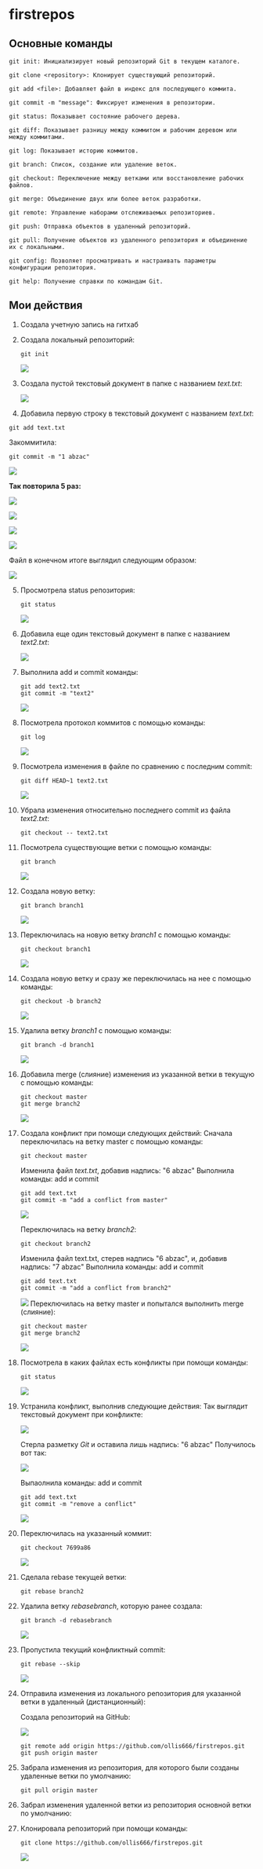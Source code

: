 # firstrepos


## Основные команды
```
git init: Инициализирует новый репозиторий Git в текущем каталоге.

git clone <repository>: Клонирует существующий репозиторий.

git add <file>: Добавляет файл в индекс для последующего коммита.

git commit -m "message": Фиксирует изменения в репозитории.

git status: Показывает состояние рабочего дерева.

git diff: Показывает разницу между коммитом и рабочим деревом или между коммитами.

git log: Показывает историю коммитов.

git branch: Список, создание или удаление веток.

git checkout: Переключение между ветками или восстановление рабочих файлов.

git merge: Объединение двух или более веток разработки.

git remote: Управление наборами отслеживаемых репозиториев.

git push: Отправка объектов в удаленный репозиторий.

git pull: Получение объектов из удаленного репозитория и объединение их с локальными.

git config: Позволяет просматривать и настраивать параметры конфигурации репозитория.

git help: Получение справки по командам Git.
```
## Мои действия

1. Создала учетную запись на гитхаб
2. Создала локальный репозиторий:
    ```
    git init
    ```
    
   ![](/photo/git_init.png)
3. Создала пустой текстовый документ в папке с названием *text.txt*:
   
   ![](/photo/txt1.png)
4. Добавила первую строку в текстовый документ с названием *text.txt*:
  ```
  git add text.txt
  ```
  
  Закоммитила:
  ```
  git commit -m "1 abzac"
  ```
  ![](/photo/git_commit1.png)
  
  **Так повторила 5 раз:**
  
  ![](/photo/git_commit2.png)
    
  ![](/photo/git_commit3.png)
    
  ![](/photo/git_commit4.png)
    
  ![](/photo/git_commit5.png)

  Файл в конечном итоге выглядил следующим образом:
  
  ![](/photo/texttxt.png)
    
5. Просмотрела status репозитория:
    ```
    git status
    ```
    ![](/photo/git_status.png)
6. Добавила еще один текстовый документ в папке с названием *text2.txt*:

    ![](/photo/text2.png)
8. Выполнила add и commit команды:
    ```
    git add text2.txt
    git commit -m "text2"
    ```
    ![](/photo/txt2.png)
9. Посмотрела протокол коммитов с помощью команды:
    ```
    git log
    ```
    ![](/photo/git_log.png)
10. Посмотрела изменения в файле по сравнению с последним commit:
    ```
    git diff HEAD~1 text2.txt
    ```
     ![](/photo/git_diff.png)
11. Убрала изменения относительно последнего commit из файла *text2.txt*:
    ```
    git checkout -- text2.txt
    ```
12. Посмотрела существующие ветки с помощью команды:
    ```
    git branch
    ```
    ![](/photo/git_branch.png)
13. Создала новую ветку:
    ```
    git branch branch1
    ```
    ![](/photo/git_branch1.png)
14. Переключилась на новую ветку *branch1* с помощью команды:
    ```
    git checkout branch1
    ```
    ![](/photoes/git_checkout2.png)
15. Создала новую ветку и сразу же переключилась на нее с помощью команды:
    ```
    git checkout -b branch2
    ```
    ![](/photo/git_branch2.png)
16. Удалила ветку *branch1* с помощью команды:
    ```
    git branch -d branch1
    ```
    ![](/photo/del_branch.png)
17. Добавила merge (слияние) изменения из указанной ветки в текущую с помощью команды:
    ```
    git checkout master
    git merge branch2
    ```
    ![](/photo/merge.png)
19. Создала конфликт при помощи следующих действий:
    Сначала переключилась на ветку master с помощью команды:
    ```
    git checkout master
    ```
    Изменила файл *text.txt*, добавив надпись: "6 abzac"
    Выполнила команды: add и commit
    ```
    git add text.txt
    git commit -m "add a conflict from master"
    ```
      ![](/photo/conflict1.png)

    Переключилась на ветку *branch2*:
    ```
    git checkout branch2
    ```
    Изменила файл text.txt, стерев надпись "6 abzac", и, добавив надпись: "7 abzac"
    Выполнила команды: add и commit
    
    ```
    git add text.txt
    git commit -m "add a conflict from branch2"
    ```
      ![](/photo/git_conflict2.png)
    Переключилась на ветку master и попытался выполнить merge (слияние):
      
      ```
      git checkout master
      git merge branch2
      ```
      ![](/photo/merge2.png)
21. Посмотрела в каких файлах есть конфликты при помощи команды:
    ```
    git status
    ```
    ![](/photo/git_status2.png)
22. Устранила конфликт, выполнив следующие действия:
    Так выглядит текстовый документ при конфликте:
    
    ![](/photo/conflicttxt.png)

    Стерла разметку *Git* и оставила лишь надпись: "6 abzac"
    Получилось вот так:
    
    ![](/photo/txt3.png)
    
    Выпаолнила команды: add и commit
    
    ```
    git add text.txt
    git commit -m "remove a conflict"
    ```
      ![](/photo/remove_conflict.png)
19. Переключилась на указанный коммит:
    ```
    git checkout 7699a86
    ```
    ![](/photo/7699a86.png)
18. Сделала rebase текущей ветки:
    ```
    git rebase branch2
    ```
18. Удалила ветку *rebasebranch*, которую ранее создала:
    ```
    git branch -d rebasebranch
    ```

    ![](/photo/del_branch2.png)
19. Пропустила текущий конфликтный commit:
    ```
    git rebase --skip
    ```
    ![](/photo/rebase2.png)
20. Отправила изменения из локального репозитория для указанной ветки в удаленный (дистанционный):

    Создала репозиторий на GitHub:
    
    ![](/photo/git_repos.png)
    
    ```
    git remote add origin https://github.com/ollis666/firstrepos.git
    git push origin master
    ```
22. Забрала изменения из репозитория, для которого были созданы удаленные ветки по умолчанию:
    ```
    git pull origin master
    ```
23. Забрал изменения удаленной ветки из репозитория основной ветки по умолчанию:
    
24. Клонировала репозиторий при помощи команды:
    ```
    git clone https://github.com/ollis666/firstrepos.git
    ```

    ![](/photo/git_clone.png)
